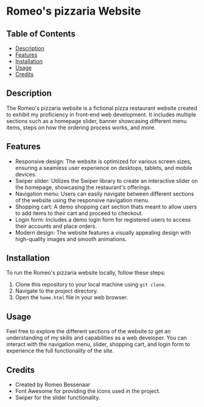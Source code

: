 # Romeo's pizzaria Website

## Table of Contents

- [Description](#description)
- [Features](#features)
- [Installation](#installation)
- [Usage](#usage)
- [Credits](#credits)

## Description

The Romeo's pizzaria website is a fictional pizza restaurant website created to exhibit my proficiency in front-end web development. It includes multiple sections such as a homepage slider, banner showcasing different menu items, steps on how the ordering process works, and more.

## Features

- Responsive design: The website is optimized for various screen sizes, ensuring a seamless user experience on desktops, tablets, and mobile devices.
- Swiper slider: Utilizes the Swiper library to create an interactive slider on the homepage, showcasing the restaurant's offerings.
- Navigation menu: Users can easily navigate between different sections of the website using the responsive navigation menu.
- Shopping cart: A demo shopping cart section thats meant to allow users to add items to their cart and proceed to checkout.
- Login form: Includes a demo login form for registered users to access their accounts and place orders.
- Modern design: The website features a visually appealing design with high-quality images and smooth animations.

## Installation

To run the Romeo's pizzaria website locally, follow these steps:

1. Clone this repository to your local machine using `git clone`.
2. Navigate to the project directory.
3. Open the `home.html` file in your web browser.

## Usage

Feel free to explore the different sections of the website to get an understanding of my skills and capabilities as a web developer. You can interact with the navigation menu, slider, shopping cart, and login form to experience the full functionality of the site.

## Credits

- Created by Romeo Bessenaar
- Font Awesome for providing the icons used in the project.
- Swiper for the slider functionality.
